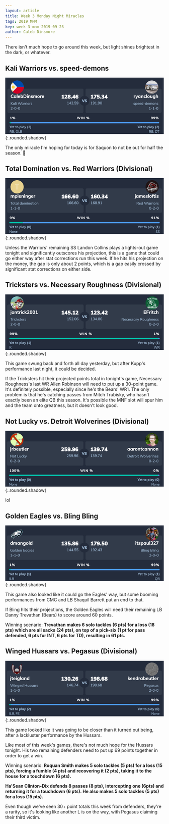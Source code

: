 ```yaml
---
layout: article
title: Week 3 Monday Night Miracles
tags: 2019 MNM
key: week-3-mnm-2019-09-23
author: Caleb Dinsmore
---
```


There isn't much hope to go around this week, but light shines brightest in the dark, or whatever.

<!--more-->

## Kali Warriors vs. speed-demons

![](/post-assets/2019/2019-09-23/kali_speed.png){:.rounded.shadow}

The only miracle I'm hoping for today is for Saquon to not be out for half the season. 🙏

## Total Domination vs. Red Warriors (Divisional)

![](/post-assets/2019/2019-09-23/total_red.png){:.rounded.shadow}

Unless the Warriors' remaining SS Landon Collins plays a lights-out game tonight and significantly outscores his projection, this is a game that could go either way after stat corrections run this week. If he hits his projection on the money, the gap is only about 2 points, which is a gap easily crossed by significant stat corrections on either side.

## Tricksters vs. Necessary Roughness (Divisional)

![](/post-assets/2019/2019-09-23/tricksters_necessary.png){:.rounded.shadow}

This game swung back and forth all day yesterday, but after Kupp's performance last night, it could be decided.

If the Tricksters hit their projected points total in tonight's game, Necessary Roughness's last WR Allen Robinson will need to put up a 30-point game. It's definitely possible, especially since he's the Bears' WR1. The only problem is that he's catching passes from Mitch Trubisky, who hasn't exactly been an elite QB this season. It's possible the MNF slot will spur him and the team onto greatness, but it doesn't look good.

## Not Lucky vs. Detroit Wolverines (Divisional)

![](/post-assets/2019/2019-09-23/not_detroit.png){:.rounded.shadow}

lol

## Golden Eagles vs. Bling Bling

![](/post-assets/2019/2019-09-23/golden_bling.png){:.rounded.shadow}

This game also looked like it could go the Eagles' way, but some booming performances from CMC and LB Shaquil Barrett put an end to that.

If Bling hits their projections, the Golden Eagles will need their remaining LB Danny Trevathan (Bears) to score around 60 points.

Winning scenario: **Trevathan makes 6 solo tackles (6 pts) for a loss (18 pts) which are all sacks (24 pts), on top of a pick-six (1 pt for pass defended, 6 pts for INT, 6 pts for TD), resulting in 61 pts.**

## Winged Hussars vs. Pegasus (Divisional)

![](/post-assets/2019/2019-09-23/winged_pegasus.png){:.rounded.shadow}

This game looked like it was going to be closer than it turned out being, after a lackluster performance by the Hussars.

Like most of this week's games, there's not much hope for the Hussars tonight. His two remaining defenders need to put up 69 points together in order to get a win.

Winning scenario:
**Roquan Smith makes 5 solo tackles (5 pts) for a loss (15 pts), forcing a fumble (4 pts) and recovering it (2 pts), taking it to the house for a touchdown (6 pts).**

**Ha'Sean Clinton-Dix defends 8 passes (8 pts), intercepting one (6pts) and returning it for a touchdown (6 pts). He also makes 5 solo tackles (5 pts) for a loss (15 pts).**

Even though we've seen 30+ point totals this week from defenders, they're a rarity, so it's looking like another L is on the way, with Pegasus claiming their third victim.
